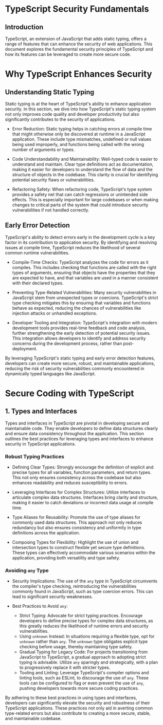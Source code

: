 TypeScript Security Fundamentals
================================

Introduction
------------

TypeScript, an extension of JavaScript that adds static typing, offers a range of features that can enhance the security of web applications. This document explores the fundamental security principles of TypeScript and how its features can be leveraged to create more secure code.

Why TypeScript Enhances Security
================================

Understanding Static Typing
---------------------------

Static typing is at the heart of TypeScript's ability to enhance application security. In this section, we dive into how TypeScript's static typing system not only improves code quality and developer productivity but also significantly contributes to the security of applications.

-   Error Reduction: Static typing helps in catching errors at compile time that might otherwise only be discovered at runtime in a JavaScript application. These include type mismatches, undefined or null values being used improperly, and functions being called with the wrong number of arguments or types.

-   Code Understandability and Maintainability: Well-typed code is easier to understand and maintain. Clear type definitions act as documentation, making it easier for developers to understand the flow of data and the structure of objects in the codebase. This clarity is crucial for identifying potential security flaws or vulnerabilities.

-   Refactoring Safety: When refactoring code, TypeScript's type system provides a safety net that can catch regressions or unintended side effects. This is especially important for large codebases or when making changes to critical parts of the system that could introduce security vulnerabilities if not handled correctly.

Early Error Detection
---------------------

TypeScript's ability to detect errors early in the development cycle is a key factor in its contribution to application security. By identifying and resolving issues at compile time, TypeScript reduces the likelihood of several common runtime vulnerabilities.

-   Compile-Time Checks: TypeScript analyzes the code for errors as it compiles. This includes checking that functions are called with the right types of arguments, ensuring that objects have the properties that they are expected to have, and that variables are used in a manner consistent with their declared types.

-   Preventing Type-Related Vulnerabilities: Many security vulnerabilities in JavaScript stem from unexpected types or coercions. TypeScript's strict type checking mitigates this by ensuring that variables and functions behave as expected, reducing the chances of vulnerabilities like injection attacks or unhandled exceptions.

-   Developer Tooling and Integration: TypeScript's integration with modern development tools provides real-time feedback and code analysis, further strengthening the early detection of potential security issues. This integration allows developers to identify and address security concerns during the development process, rather than post-deployment.

By leveraging TypeScript's static typing and early error detection features, developers can create more secure, robust, and maintainable applications, reducing the risk of security vulnerabilities commonly encountered in dynamically typed languages like JavaScript.


Secure Coding with TypeScript
=============================

1\. Types and Interfaces
------------------------

Types and interfaces in TypeScript are pivotal in developing secure and maintainable code. They enable developers to define data structures clearly and ensure data consistency throughout the application. This section outlines the best practices for leveraging types and interfaces to enhance security in TypeScript applications.

### Robust Typing Practices

-   Defining Clear Types: Strongly encourage the definition of explicit and precise types for all variables, function parameters, and return types. This not only ensures consistency across the codebase but also enhances readability and reduces susceptibility to errors.

-   Leveraging Interfaces for Complex Structures: Utilize interfaces to articulate complex data structures. Interfaces bring clarity and structure, making it easier to catch deviations or incorrect data usage at compile time.

-   Type Aliases for Reusability: Promote the use of type aliases for commonly used data structures. This approach not only reduces redundancy but also ensures consistency and uniformity in type definitions across the application.

-   Composing Types for Flexibility: Highlight the use of union and intersection types to construct flexible yet secure type definitions. These types can effectively accommodate various scenarios within the application, providing both versatility and type safety.

### Avoiding `any` Type

-   Security Implications: The use of the `any` type in TypeScript circumvents the compiler's type checking, reintroducing the vulnerabilities commonly found in JavaScript, such as type coercion errors. This can lead to significant security weaknesses.

-   Best Practices to Avoid `any`:

    -   Strict Typing: Advocate for strict typing practices. Encourage developers to define precise types for complex data structures, as this greatly reduces the likelihood of runtime errors and security vulnerabilities.
    -   Using `unknown` Instead: In situations requiring a flexible type, opt for `unknown` rather than `any`. The `unknown` type obligates explicit type checking before usage, thereby maintaining type safety.
    -   Gradual Typing for Legacy Code: For projects transitioning from JavaScript to TypeScript, a gradual approach to adopting strict typing is advisable. Utilize `any` sparingly and strategically, with a plan to progressively replace it with stricter types.
    -   Tooling and Linting: Leverage TypeScript's compiler options and linting tools, such as ESLint, to discourage the use of `any`. These tools can be configured to flag or even prevent the use of `any`, pushing developers towards more secure coding practices.

By adhering to these best practices in using types and interfaces, developers can significantly elevate the security and robustness of their TypeScript applications. These practices not only aid in averting common type-related errors but also contribute to creating a more secure, stable, and maintainable codebase.
